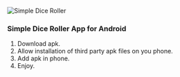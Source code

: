 

![Simple Dice Roller](https://academo.org/demos/dice-roll-statistics/thumbnail.png)



### Simple Dice Roller App for Android 

1. Download apk.
2. Allow installation of third party apk files on you phone.
3. Add apk in phone.
4. Enjoy.

